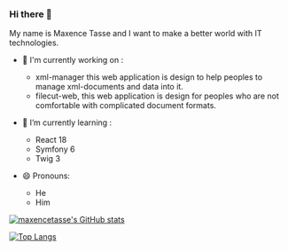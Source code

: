 ### Hi there 👋

My name is Maxence Tasse and I want to make a better world with IT technologies.

- 🔭 I'm currently working on : 
  - xml-manager this web application is design to help peoples to manage xml-documents and data into it.
  - filecut-web, this web application is design for peoples who are not comfortable with complicated document formats.

- 🌱 I’m currently learning :
  - React 18
  - Symfony 6
  - Twig 3

- 😄 Pronouns:
  - He
  - Him

[![maxencetasse's GitHub stats](https://github-readme-stats.vercel.app/api?username=maxencetasse)]([https://github.com/maxencetasse/github-readme-stats](https://github-readme-stats.vercel.app/api?username=maxencetasse))

[![Top Langs](https://github-readme-stats.vercel.app/api/top-langs/?username=maxencetasse)](https://github.com/anuraghazra/github-readme-stats)

<!--
**maxencetasse/maxencetasse** is a ✨ _special_ ✨ repository because its `README.md` (this file) appears on your GitHub profile.

Here are some ideas to get you started:

- 🔭 I’m currently working on ...
- 🌱 I’m currently learning ...
- 👯 I’m looking to collaborate on ...
- 🤔 I’m looking for help with ...
- 💬 Ask me about ...
- 📫 How to reach me: ...
- 😄 Pronouns: ...
- ⚡ Fun fact: ...
-->
